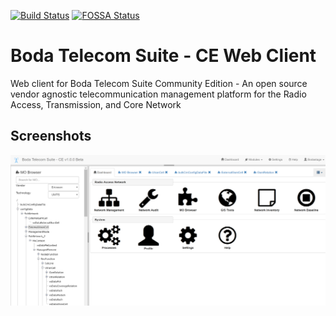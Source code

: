 [![Build Status](https://travis-ci.org/bodastage/bts-ce-web.svg?branch=master)](https://travis-ci.org/bodastage/bts-ce-web) 
[![FOSSA Status](https://app.fossa.io/api/projects/git%2Bgithub.com%2Fbodastage%2Fboda-huaweicfgsynparser.svg?type=shield)](https://app.fossa.io/projects/git%2Bgithub.com%2Fbodastage%2Fboda-huaweicfgsynparser?ref=badge_shield)

# Boda Telecom Suite - CE Web Client
Web client for Boda Telecom Suite Community Edition - An open source vendor agnostic telecommunication management platform for the Radio Access, Transmission, and Core Network

## Screenshots

![BTS-CE](/screenshots/bts-ce-web-dashboard.png?raw=true "Dashboard")